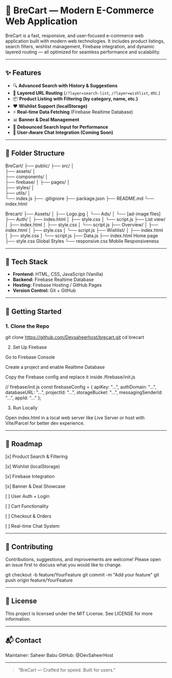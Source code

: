 # 🛒 BreCart — Modern E-Commerce Web Application

BreCart is a fast, responsive, and user-focused e-commerce web application built with modern web technologies. It includes product listings, search filters, wishlist management, Firebase integration, and dynamic layered routing — all optimized for seamless performance and scalability.

---

## ✨ Features

- 🔍 **Advanced Search with History & Suggestions**
- 🎯 **Layered URL Routing** (`/?layer=search-list`, `/?layer=wishlist`, etc.)
- 📦 **Product Listing with Filtering (by category, name, etc.)**
- ❤️ **Wishlist Support (localStorage)**
- ⚡ **Real-time Data Fetching** (Firebase Realtime Database)
- 📊 **Banner & Deal Management**
- 🔁 **Debounced Search Input for Performance**
- 🔐 **User-Aware Chat Integration (Coming Soon)**

---

## 📁 Folder Structure

BreCart/ ├── public/ 
         ├── src/ 
         │   
         ├── assets/ 
         │   
         ├── components/ 
         │   
         ├── firebase/ 
         │
         ├── pages/ 
         │   
         ├── styles/ 
         │   
         ├── utils/ 
         │   
         └── index.js 
         ├── .gitignore 
         ├── package.json 
         ├── README.md 
         └── index.html



Brecart/ 
   ├── Assets/ 
   │   ├── Logo.jpg 
   │   └── Ads/ 
   │       └── [ad-image files] 
   ├── Auth/ 
   │   ├── index.html 
   │   ├── style.css 
   │   └── script.js 
   ├── List view/ 
   │   ├── index.html 
   │   ├── style.css 
   │   └── script.js 
   ├── Overview/ 
   │   ├── index.html 
   │   ├── style.css 
   │   └── script.js 
   ├── Wishlist/ 
   │   ├── index.html 
   │   ├── style.css 
   │   └── script.js 
   ├── Data.js 
   ├── index.html          Home page
   ├── style.css           Global Styles └── responsive.css         Mobile Responsiveness
   
---

## 🔧 Tech Stack

- **Frontend:** HTML, CSS, JavaScript (Vanilla)
- **Backend:** Firebase Realtime Database
- **Hosting:** Firebase Hosting / GitHub Pages
- **Version Control:** Git + GitHub

---

## 🚀 Getting Started

### 1. Clone the Repo


git clone https://github.com/Devsaheerhost/brecart.git
cd brecart



2. Set Up Firebase

Go to Firebase Console

Create a project and enable Realtime Database

Copy the Firebase config and replace it inside /firebase/init.js


// firebase/init.js
const firebaseConfig = {
  apiKey: "...",
  authDomain: "...",
  databaseURL: "...",
  projectId: "...",
  storageBucket: "...",
  messagingSenderId: "...",
  appId: "..."
};

3. Run Locally

Open index.html in a local web server like Live Server or host with Vite/Parcel for better dev experience.


---

## 📌 Roadmap

[x] Product Search & Filtering

[x] Wishlist (localStorage)

[x] Firebase Integration

[x] Banner & Deal Showcase

[ ] User Auth + Login

[ ] Cart Functionality

[ ] Checkout & Orders

[ ] Real-time Chat System



---

## 🤝 Contributing

Contributions, suggestions, and improvements are welcome!
Please open an issue first to discuss what you would like to change.

git checkout -b feature/YourFeature
git commit -m "Add your feature"
git push origin feature/YourFeature


---

## 📜 License

This project is licensed under the MIT License.
See LICENSE for more information.


---

## 📬 Contact

Maintainer: Saheer Babu
GitHub: @DevSaheerHost


---

> “BreCart — Crafted for speed. Built for users.”
